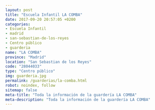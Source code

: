 ```yaml
---
layout: post
title: "Escuela Infantil LA COMBA"
date: 2017-09-20 20:57:05 +0200
categories:
- Escuela Infantil
- madrid
- san-sebastian-de-los-reyes
- Centro público
- guarderia
name: "LA COMBA"
province: "Madrid"
location: "San Sebastian de los Reyes"
code: "28044033"
type: "Centro público"
img: guarderia.jpg
permalink: /guarderias/la-comba.html
robot: noindex, follow
sitemap: false
meta-title: "Toda la información de la guardería LA COMBA"
meta-description: "Toda la información de la guardería LA COMBA"
---
```

